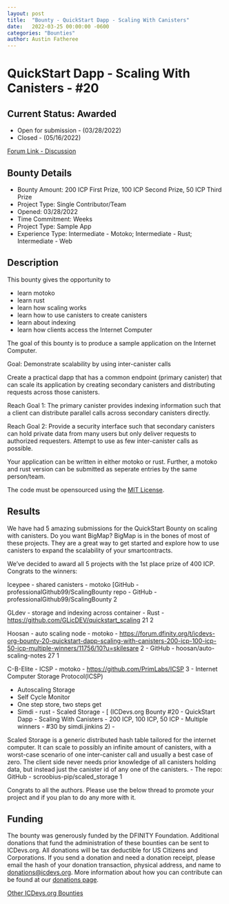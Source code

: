```yaml
---
layout: post
title:  "Bounty - QuickStart Dapp - Scaling With Canisters"
date:   2022-03-25 00:00:00 -0600
categories: "Bounties"
author: Austin Fatheree
---
```


# QuickStart Dapp - Scaling With Canisters - #20

## Current Status: Awarded

* Open for submission - (03/28/2022)
* Closed - (05/16/2022)

[Forum Link - Discussion](https://forum.dfinity.org/t/icdevs-org-bounty-20-quickstart-dapp-scaling-with-canisters-200-icp-100-icp-50-icp-multiple-winners)

## Bounty Details

* Bounty Amount: 200 ICP First Prize, 100 ICP Second Prize, 50 ICP Third Prize
* Project Type: Single Contributor/Team
* Opened: 03/28/2022
* Time Commitment: Weeks
* Project Type: Sample App
* Experience Type: Intermediate - Motoko; Intermediate - Rust; Intermediate - Web

## Description

This bounty gives the opportunity to

* learn motoko
* learn rust
* learn how scaling works
* learn how to use canisters to create canisters
* learn about indexing
* learn how clients access the Internet Computer

The goal of this bounty is to produce a sample application on the Internet Computer.

Goal: Demonstrate scalability by using inter-canister calls

Create a practical dapp that has a common endpoint (primary canister) that can scale its application by creating secondary canisters and distributing requests across those canisters.

Reach Goal 1: The primary canister provides indexing information such that a client can distribute parallel calls across secondary canisters directly.

Reach Goal 2: Provide a security interface such that secondary canisters can hold private data from many users but only deliver requests to authorized requesters. Attempt to use as few inter-canister calls as possible.

Your application can be written in either motoko or rust.  Further, a motoko and rust version can be submitted as seperate entries by the same person/team.

The code must be opensourced using the [MIT License](https://opensource.org/licenses/MIT).

## Results

We have had 5 amazing submissions for the QuickStart Bounty on scaling with canisters. Do you want BigMap? BigMap is in the bones of most of these projects. They are a great way to get started and explore how to use canisters to expand the scalability of your smartcontracts.

We’ve decided to award all 5 projects with the 1st place prize of 400 ICP. Congrats to the winners:

Iceypee - shared canisters - motoko  [GitHub - professionalGithub99/ScalingBounty
repo - GitHub - professionalGithub99/ScalingBounty 2

GLdev - storage and indexing across container - Rust - https://github.com/GLicDEV/quickstart_scaling 21 2

Hoosan - auto scaling node - motoko - https://forum.dfinity.org/t/icdevs-org-bounty-20-quickstart-dapp-scaling-with-canisters-200-icp-100-icp-50-icp-multiple-winners/11756/10?u=skilesare 2 - GitHub - hoosan/auto-scaling-notes 27 1

C-B-Elite - ICSP - motoko - https://github.com/PrimLabs/ICSP 3 - Internet Computer Storage Protocol(ICSP)

* Autoscaling Storage
* Self Cycle Monitor
* One step store, two steps get
* Simdi - rust - Scaled Storage - [ (ICDevs.org Bounty #20 - QuickStart Dapp - Scaling With Canisters - 200 ICP, 100 ICP, 50 ICP - Multiple winners - #30 by simdi.jinkins 2) -

Scaled Storage is a generic distributed hash table tailored for the internet computer. It can scale to possibly an infinite amount of canisters, with a worst-case scenario of one inter-canister call and usually a best case of zero. The client side never needs prior knowledge of all canisters holding data, but instead just the canister id of any one of the canisters. - The repo: GitHub - scroobius-pip/scaled_storage 1

Congrats to all the authors. Please use the below thread to promote your project and if you plan to do any more with it.

## Funding

The bounty was generously funded by the DFINITY Foundation. Additional donations that fund the administration of these bounties can be sent to ICDevs.org.  All donations will be tax deductible for US Citizens and Corporations.  If you send a donation and need a donation receipt, please email the hash of your donation transaction, physical address, and name to donations@icdevs.org.  More information about how you can contribute can be found at our [donations page](https://icdevs.org/donations.html).

[Other ICDevs.org Bounties](https://icdevs.org/bounties.html)